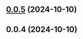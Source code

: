 

## [0.0.5](https://github.com/joaomelo/readme/compare/v0.0.4...v0.0.5) (2024-10-10)

## 0.0.4 (2024-10-10)
